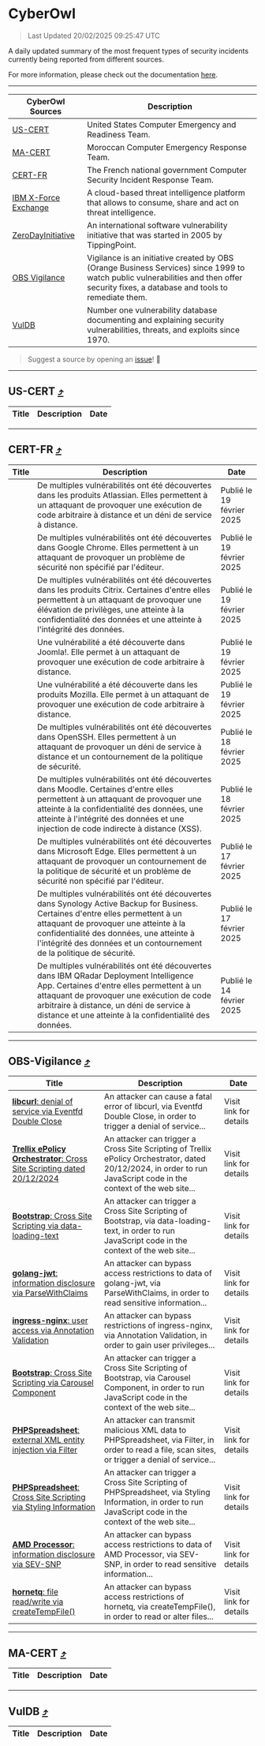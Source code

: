 
 <div id='top'></div>

# CyberOwl

 > Last Updated 20/02/2025 09:25:47 UTC
 
 A daily updated summary of the most frequent types of security incidents currently being reported from different sources.
 
 For more information, please check out the documentation [here](./docs/README.md).
 
 ---
 |CyberOwl Sources|Description|
 |---|---|
 |[US-CERT](#us-cert-arrow_heading_up)|United States Computer Emergency and Readiness Team.|
 |[MA-CERT](#ma-cert-arrow_heading_up)|Moroccan Computer Emergency Response Team.|
 |[CERT-FR](#cert-fr-arrow_heading_up)|The French national government Computer Security Incident Response Team.|
 |[IBM X-Force Exchange](#ibmcloud-arrow_heading_up)|A cloud-based threat intelligence platform that allows to consume, share and act on threat intelligence.|
 |[ZeroDayInitiative](#zerodayinitiative-arrow_heading_up)|An international software vulnerability initiative that was started in 2005 by TippingPoint.|
 |[OBS Vigilance](#obs-vigilance-arrow_heading_up)|Vigilance is an initiative created by OBS (Orange Business Services) since 1999 to watch public vulnerabilities and then offer security fixes, a database and tools to remediate them.|
 |[VulDB](#vuldb-arrow_heading_up)|Number one vulnerability database documenting and explaining security vulnerabilities, threats, and exploits since 1970.|
 
 > Suggest a source by opening an [issue](https://github.com/karimhabush/cyberowl/issues)! :raised_hands:
 ---

## US-CERT [:arrow_heading_up:](#cyberowl)

 |Title|Description|Date|
 |---|---|---|
 
 ---

## CERT-FR [:arrow_heading_up:](#cyberowl)

 |Title|Description|Date|
 |---|---|---|
 |[](https://www.cert.ssi.gouv.fr/avis/CERTFR-2025-AVI-0144/)|De multiples vulnérabilités ont été découvertes dans les produits Atlassian. Elles permettent à un attaquant de provoquer une exécution de code arbitraire à distance et un déni de service à distance.|Publié le 19 février 2025|
 |[](https://www.cert.ssi.gouv.fr/avis/CERTFR-2025-AVI-0143/)|De multiples vulnérabilités ont été découvertes dans Google Chrome. Elles permettent à un attaquant de provoquer un problème de sécurité non spécifié par l'éditeur.|Publié le 19 février 2025|
 |[](https://www.cert.ssi.gouv.fr/avis/CERTFR-2025-AVI-0142/)|De multiples vulnérabilités ont été découvertes dans les produits Citrix. Certaines d'entre elles permettent à un attaquant de provoquer une élévation de privilèges, une atteinte à la confidentialité des données et une atteinte à l'intégrité des données.|Publié le 19 février 2025|
 |[](https://www.cert.ssi.gouv.fr/avis/CERTFR-2025-AVI-0141/)|Une vulnérabilité a été découverte dans Joomla!. Elle permet à un attaquant de provoquer une exécution de code arbitraire à distance.|Publié le 19 février 2025|
 |[](https://www.cert.ssi.gouv.fr/avis/CERTFR-2025-AVI-0140/)|Une vulnérabilité a été découverte dans les produits Mozilla. Elle permet à un attaquant de provoquer une exécution de code arbitraire à distance.|Publié le 19 février 2025|
 |[](https://www.cert.ssi.gouv.fr/avis/CERTFR-2025-AVI-0139/)|De multiples vulnérabilités ont été découvertes dans OpenSSH. Elles permettent à un attaquant de provoquer un déni de service à distance et un contournement de la politique de sécurité.|Publié le 18 février 2025|
 |[](https://www.cert.ssi.gouv.fr/avis/CERTFR-2025-AVI-0138/)|De multiples vulnérabilités ont été découvertes dans Moodle. Certaines d'entre elles permettent à un attaquant de provoquer une atteinte à la confidentialité des données, une atteinte à l'intégrité des données et une injection de code indirecte à distance (XSS).|Publié le 18 février 2025|
 |[](https://www.cert.ssi.gouv.fr/avis/CERTFR-2025-AVI-0137/)|De multiples vulnérabilités ont été découvertes dans Microsoft Edge. Elles permettent à un attaquant de provoquer un contournement de la politique de sécurité et un problème de sécurité non spécifié par l'éditeur.|Publié le 17 février 2025|
 |[](https://www.cert.ssi.gouv.fr/avis/CERTFR-2025-AVI-0136/)|De multiples vulnérabilités ont été découvertes dans Synology Active Backup for Business. Certaines d'entre elles permettent à un attaquant de provoquer une atteinte à la confidentialité des données, une atteinte à l'intégrité des données et un contournement de la politique de sécurité.|Publié le 17 février 2025|
 |[](https://www.cert.ssi.gouv.fr/avis/CERTFR-2025-AVI-0135/)|De multiples vulnérabilités ont été découvertes dans IBM QRadar Deployment Intelligence App. Certaines d'entre elles permettent à un attaquant de provoquer une exécution de code arbitraire à distance, un déni de service à distance et une atteinte à la confidentialité des données.|Publié le 14 février 2025|
 
 ---

## OBS-Vigilance [:arrow_heading_up:](#cyberowl)

 |Title|Description|Date|
 |---|---|---|
 |[<a href="https://vigilance.fr/vulnerability/libcurl-denial-of-service-via-Eventfd-Double-Close-46283" class="noirorange"><b>libcurl</b>: denial of service via Eventfd Double Close</a>](https://vigilance.fr/vulnerability/libcurl-denial-of-service-via-Eventfd-Double-Close-46283)|An attacker can cause a fatal error of libcurl, via Eventfd Double Close, in order to trigger a denial of service...|Visit link for details|
 |[<a href="https://vigilance.fr/vulnerability/Trellix-ePolicy-Orchestrator-Cross-Site-Scripting-dated-20-12-2024-45950" class="noirorange"><b>Trellix ePolicy Orchestrator</b>: Cross Site Scripting dated 20/12/2024</a>](https://vigilance.fr/vulnerability/Trellix-ePolicy-Orchestrator-Cross-Site-Scripting-dated-20-12-2024-45950)|An attacker can trigger a Cross Site Scripting of Trellix ePolicy Orchestrator, dated 20/12/2024, in order to run JavaScript code in the context of the web site...|Visit link for details|
 |[<a href="https://vigilance.fr/vulnerability/Bootstrap-Cross-Site-Scripting-via-data-loading-text-45948" class="noirorange"><b>Bootstrap</b>: Cross Site Scripting via data-loading-text</a>](https://vigilance.fr/vulnerability/Bootstrap-Cross-Site-Scripting-via-data-loading-text-45948)|An attacker can trigger a Cross Site Scripting of Bootstrap, via data-loading-text, in order to run JavaScript code in the context of the web site...|Visit link for details|
 |[<a href="https://vigilance.fr/vulnerability/golang-jwt-information-disclosure-via-ParseWithClaims-45946" class="noirorange"><b>golang-jwt</b>: information disclosure via ParseWithClaims</a>](https://vigilance.fr/vulnerability/golang-jwt-information-disclosure-via-ParseWithClaims-45946)|An attacker can bypass access restrictions to data of golang-jwt, via ParseWithClaims, in order to read sensitive information...|Visit link for details|
 |[<a href="https://vigilance.fr/vulnerability/ingress-nginx-user-access-via-Annotation-Validation-45945" class="noirorange"><b>ingress-nginx</b>: user access via Annotation Validation</a>](https://vigilance.fr/vulnerability/ingress-nginx-user-access-via-Annotation-Validation-45945)|An attacker can bypass restrictions of ingress-nginx, via Annotation Validation, in order to gain user privileges...|Visit link for details|
 |[<a href="https://vigilance.fr/vulnerability/Bootstrap-Cross-Site-Scripting-via-Carousel-Component-45944" class="noirorange"><b>Bootstrap</b>: Cross Site Scripting via Carousel Component</a>](https://vigilance.fr/vulnerability/Bootstrap-Cross-Site-Scripting-via-Carousel-Component-45944)|An attacker can trigger a Cross Site Scripting of Bootstrap, via Carousel Component, in order to run JavaScript code in the context of the web site...|Visit link for details|
 |[<a href="https://vigilance.fr/vulnerability/PHPSpreadsheet-external-XML-entity-injection-via-Filter-45943" class="noirorange"><b>PHPSpreadsheet</b>: external XML entity injection via Filter</a>](https://vigilance.fr/vulnerability/PHPSpreadsheet-external-XML-entity-injection-via-Filter-45943)|An attacker can transmit malicious XML data to PHPSpreadsheet, via Filter, in order to read a file, scan sites, or trigger a denial of service...|Visit link for details|
 |[<a href="https://vigilance.fr/vulnerability/PHPSpreadsheet-Cross-Site-Scripting-via-Styling-Information-45942" class="noirorange"><b>PHPSpreadsheet</b>: Cross Site Scripting via Styling Information</a>](https://vigilance.fr/vulnerability/PHPSpreadsheet-Cross-Site-Scripting-via-Styling-Information-45942)|An attacker can trigger a Cross Site Scripting of PHPSpreadsheet, via Styling Information, in order to run JavaScript code in the context of the web site...|Visit link for details|
 |[<a href="https://vigilance.fr/vulnerability/AMD-Processor-information-disclosure-via-SEV-SNP-46274" class="noirorange"><b>AMD Processor</b>: information disclosure via SEV-SNP</a>](https://vigilance.fr/vulnerability/AMD-Processor-information-disclosure-via-SEV-SNP-46274)|An attacker can bypass access restrictions to data of AMD Processor, via SEV-SNP, in order to read sensitive information...|Visit link for details|
 |[<a href="https://vigilance.fr/vulnerability/hornetq-file-read-write-via-createTempFile-45941" class="noirorange"><b>hornetq</b>: file read/write via createTempFile()</a>](https://vigilance.fr/vulnerability/hornetq-file-read-write-via-createTempFile-45941)|An attacker can bypass access restrictions of hornetq, via createTempFile(), in order to read or alter files...|Visit link for details|
 
 ---

## MA-CERT [:arrow_heading_up:](#cyberowl)

 |Title|Description|Date|
 |---|---|---|
 
 ---

## VulDB [:arrow_heading_up:](#cyberowl)

 |Title|Description|Date|
 |---|---|---|
 